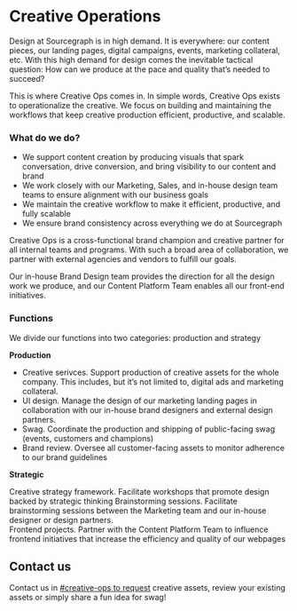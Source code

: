 # Creative Operations

Design at Sourcegraph is in high demand. It is everywhere: our content pieces, our landing pages, digital campaigns, events, marketing collateral, etc. With this high demand for design comes the inevitable tactical question: How can we produce at the pace and quality that’s needed to succeed?

This is where Creative Ops comes in. In simple words, Creative Ops exists to operationalize the creative. We focus on building and maintaining the workflows that keep creative production efficient, productive, and scalable.

### What do we do?

- We support content creation by producing visuals that spark conversation, drive conversion, and bring visibility to our content and brand
- We work closely with our Marketing, Sales, and in-house design team teams to ensure alignment with our business goals
- We maintain the creative workflow to make it efficient, productive, and fully scalable
- We ensure brand consistency across everything we do at Sourcegraph

Creative Ops is a cross-functional brand champion and creative partner for all internal teams and programs. With such a broad area of collaboration, we partner with external agencies and vendors to fulfill our goals.

Our in-house Brand Design team provides the direction for all the design work we produce, and our Content Platform Team enables all our front-end initiatives.

### Functions

We divide our functions into two categories: production and strategy

**Production**

- Creative serivces. Support production of creative assets for the whole company. This includes, but it’s not limited to, digital ads and marketing collateral.
- UI design. Manage the design of our marketing landing pages in collaboration with our in-house brand designers and external design partners.
- Swag. Coordinate the production and shipping of public-facing swag (events, customers and champions)
- Brand review. Oversee all customer-facing assets to monitor adherence to our brand guidelines

**Strategic**

Creative strategy framework. Facilitate workshops that promote design backed by strategic thinking
Brainstorming sessions. Facilitate brainstorming sessions between the Marketing team and our in-house designer or design partners.  
Frontend projects. Partner with the Content Platform Team to influence frontend initiatives that increase the efficiency and quality of our webpages

## Contact us

Contact us in [#creative-ops to request](https://sourcegraph.slack.com/archives/C03F6TFAF62) creative assets, review your existing assets or simply share a fun idea for swag!
